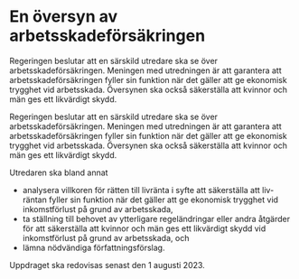 # En översyn av arbetsskadeförsäkringen

Regeringen beslutar att en särskild utredare ska se över arbetsskadeförsäkringen. Meningen med utredningen är att garantera att arbetsskadeförsäkringen fyller sin funktion när det gäller att ge ekonomisk trygghet vid arbetsskada. Översynen ska också säkerställa att kvinnor och män ges ett likvärdigt skydd.

Regeringen beslutar att en särskild utredare ska se över arbetsskadeförsäkringen. Meningen med utredningen är att garantera att arbetsskadeförsäkringen fyller sin funktion när det gäller att ge ekonomisk trygghet vid arbetsskada. Översynen ska också säkerställa att kvinnor och män ges ett likvärdigt skydd.

Utredaren ska bland annat

* analysera villkoren för rätten till livränta i syfte att säkerställa att liv-räntan fyller sin funktion när det gäller att ge ekonomisk trygghet vid inkomstförlust på grund av arbetsskada,
* ta ställning till behovet av ytterligare regeländringar eller andra åtgärder för att säkerställa att kvinnor och män ges ett likvärdigt skydd vid inkomstförlust på grund av arbetsskada, och
* lämna nödvändiga författningsförslag.

Uppdraget ska redovisas senast den 1 augusti 2023.
